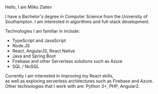 Hello, I am Milko Zlatev  
  
I have a Bachelor's degree in Computer Science from the University of Southampton.
I am interested in algorithms and full-stack development.
 
 Technologies I am familiar in include:
 - TypeScript and JavaScript
 - Node.JS
 - React, AngularJS, React Native
- Java and Spring Boot
- Firebase and other Serverless solutions such as Azure
 - SQL / NoSQL

Currently I am interested in improving my React skills,  
as well as exploring serverless architectures such as Firebase and Azure.  
Other technologies that I work with are: Python 3+, PHP, Angular2.
